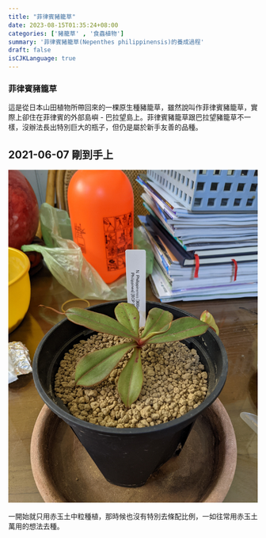 ```yaml
---
title: "菲律賓豬籠草"
date: 2023-08-15T01:35:24+08:00
categories: ['豬籠草' , '食蟲植物']
summary: '菲律賓豬籠草(Nepenthes philippinensis)的養成過程'
draft: false
isCJKLanguage: true
---
```


### 菲律賓豬籠草

這是從日本山田植物所帶回來的一棵原生種豬籠草，雖然說叫作菲律賓豬籠草，實際上卻住在菲律賓的外部島嶼 - 巴拉望島上。菲律賓豬籠草跟巴拉望豬籠草不一樣，沒辦法長出特別巨大的瓶子，但仍是屬於新手友善的品種。

## 2021-06-07 剛到手上

![2021-06-07](./Image/arrive.jpg)

一開始就只用赤玉土中粒種植，那時候也沒有特別去條配比例，一如往常用赤玉土萬用的想法去種。